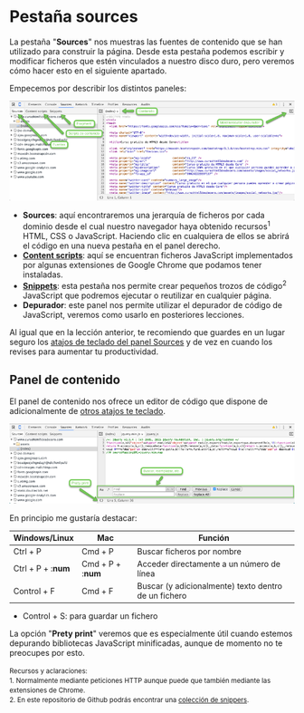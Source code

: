 # Pestaña sources

La pestaña "**Sources**" nos muestras las fuentes de contenido que se han utilizado para construir la página. Desde esta pestaña podemos escribir y modificar ficheros que estén vinculados a nuestro disco duro, pero veremos cómo hacer esto en el siguiente apartado.

Empecemos por describir los distintos paneles:

![](../images/sources.png)

* **Sources**: aquí encontraremos una jerarquía de ficheros por cada dominio desde el cual nuestro navegador haya obtenido recursos<sup>1</sup> HTML, CSS o JavaScript. Haciendo clic en cualquiera de ellos se abrirá el código en una nueva pestaña en el panel derecho.
* **[Content scripts](https://developer.chrome.com/extensions/content_scripts)**: aquí se encuentran ficheros JavaScript implementados por algunas extensiones de Google Chrome que podamos tener instaladas.
* **[Snippets](https://developers.google.com/web/tools/chrome-devtools/debug/snippets/?hl=en)**: esta pestaña nos permite crear pequeños trozos de código<sup>2</sup> JavaScript que podremos ejecutar o reutilizar en cualquier página.
* **Depurador**: este panel nos permite utilizar el depurador de código de JavaScript, veremos como usarlo en posteriores lecciones.
 
Al igual que en la lección anterior, te recomiendo que guardes en un lugar seguro los [atajos de teclado del panel Sources](https://developers.google.com/web/tools/chrome-devtools/iterate/inspect-styles/shortcuts#sources-1) y de vez en cuando los revises para aumentar tu productividad.

## Panel de contenido

El panel de contenido nos ofrece un editor de código que dispone de adicionalmente de [otros atajos te teclado](https://developers.google.com/web/tools/chrome-devtools/iterate/inspect-styles/shortcuts#within-the-code-editor).

![](../images/sources_2.png)

En principio me gustaría destacar:

Windows/Linux   | Mac           | Función
----------------|---------------|---
Ctrl + P        | Cmd + P       | Buscar ficheros por nombre 
Ctrl + P + :**num**| Cmd + P + :**num**| Acceder directamente a un número de línea
Control + F     | Cmd + F       | Buscar (y adicionalmente) texto dentro de un fichero
* Control + S: para guardar un fichero

La opción "**Prety print**" veremos que es especialmente útil cuando estemos depurando bibliotecas JavaScript minificadas, aunque de momento no te preocupes por esto.


<small>Recursos y aclaraciones:</small><br>
<small>1. Normalmente mediante peticiones HTTP aunque puede que también mediante las extensiones de Chrome.</small><br>
<small>2. En este repositorio de Github podrás encontrar una [colección de snippers](https://github.com/bgrins/devtools-snippets).</small><br>
